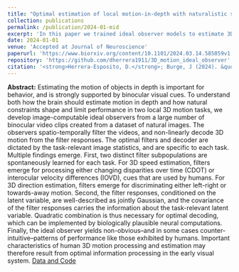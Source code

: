 ```yaml
---
title: "Optimal estimation of local motion-in-depth with naturalistic stimuli"
collection: publications
permalink: /publication/2024-01-mid
excerpt: 'In this paper we trained ideal observer models to estimate 3D motion from naturalistic binocular video clips. We show that the resulting ideal observer exhibit non-obvious behaviors that are similar to those reported in human psychophysics.'
date: 2024-01-01
venue: 'Accepted at Journal of Neuroscience'
paperurl: 'https://www.biorxiv.org/content/10.1101/2024.03.14.585059v1.abstract'
repository: 'https://github.com/dherrera1911/3D_motion_ideal_observer'
citation: '<strong>Herrera-Esposito, D.</strong>; Burge, J (2024). &quot;Optimal motion-in-depth estimation with natural stimuli.&quot; <i>bioRxiv</i>.'
---
```


**Abstract:** Estimating the motion of objects in depth is important for behavior, and is strongly supported by binocular visual cues. To understand both how the brain should estimate motion in depth and how natural constraints shape and limit performance in two local 3D motion tasks, we develop image-computable ideal observers from a large number of binocular video clips created from a dataset of natural images. The observers spatio-temporally filter the videos, and non-linearly decode 3D motion from the filter responses. The optimal filters and decoder are dictated by the task-relevant image statistics, and are specific to each task. Multiple findings emerge. First, two distinct filter subpopulations are spontaneously learned for each task. For 3D speed estimation, filters emerge for processing either changing disparities over time (CDOT) or interocular velocity differences (IOVD), cues that are used by humans. For 3D direction estimation, filters emerge for discriminating either left-right or towards-away motion. Second, the filter responses, conditioned on the latent variable, are well-described as jointly Gaussian, and the covariance of the filter responses carries the information about the task-relevant latent variable. Quadratic combination is thus necessary for optimal decoding, which can be implemented by biologically plausible neural computations. Finally, the ideal observer yields non-obvious–and in some cases counter-intuitive–patterns of performance like those exhibited by humans. Important characteristics of human 3D motion processing and estimation may therefore result from optimal information processing in the early visual system. [Data and Code](https://github.com/dherrera1911/3D_motion_ideal_observer)
